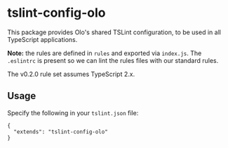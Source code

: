 # tslint-config-olo

This package provides Olo's shared TSLint configuration, to be used in all TypeScript applications.

**Note:** the rules are defined in `rules` and exported via `index.js`. The `.eslintrc` is present so we can lint the rules files with our standard rules.

The v0.2.0 rule set assumes TypeScript 2.x.

## Usage

Specify the following in your `tslint.json` file:

```
{
  "extends": "tslint-config-olo"
}
```